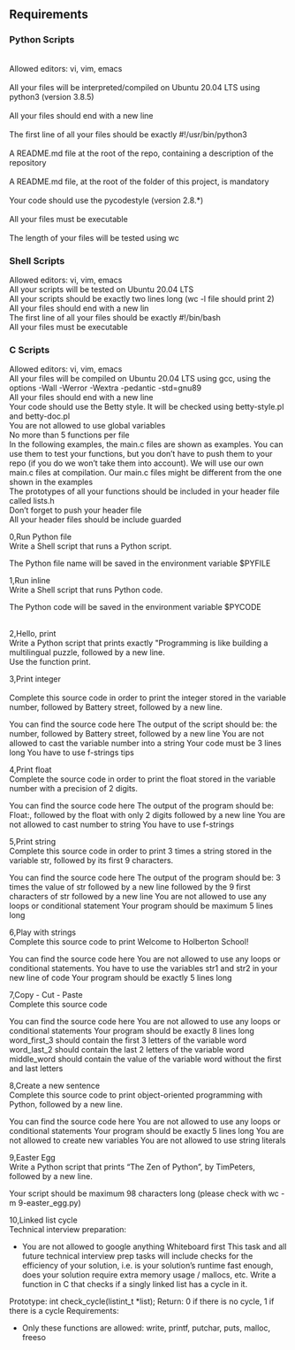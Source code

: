 <h2>Requirements</h2>
<h3>Python Scripts</h3>
<br>Allowed editors: vi, vim, emacs</br>
<br>All your files will be interpreted/compiled on Ubuntu 20.04 LTS using python3 (version 3.8.5)</br>
<br>All your files should end with a new line</br>
<br>The first line of all your files should be exactly #!/usr/bin/python3</br>
<br>A README.md file at the root of the repo, containing a description of the repository</br>
<br>A README.md file, at the root of the folder of this project, is mandatory</br>
<br>Your code should use the pycodestyle (version 2.8.*)</br>
<br>All your files must be executable</br>
<br>The length of your files will be tested using wc</br>
<h3>Shell Scripts</h3>
Allowed editors: vi, vim, emacs</br>
All your scripts will be tested on Ubuntu 20.04 LTS</br>
All your scripts should be exactly two lines long (wc -l file should print 2)</br>
All your files should end with a new lin</br>
The first line of all your files should be exactly #!/bin/bash</br>
All your files must be executable</br>
<h3>C Scripts</h3>
Allowed editors: vi, vim, emacs</br>
All your files will be compiled on Ubuntu 20.04 LTS using gcc, using the options -Wall -Werror -Wextra -pedantic -std=gnu89</br>
All your files should end with a new line</br>
Your code should use the Betty style. It will be checked using betty-style.pl and betty-doc.pl</br>
You are not allowed to use global variables</br>
No more than 5 functions per file</br>
In the following examples, the main.c files are shown as examples. You can use them to test your functions, but you don’t have to push them to your repo (if you do we won’t take them into account). We will use our own main.c files at compilation. Our main.c files might be different from the one shown in the examples</br>
The prototypes of all your functions should be included in your header file called lists.h</br>
Don’t forget to push your header file</br>
All your header files should be include guarded</br>


<p>0,Run Python file<br>Write a Shell script that runs a Python script.</p>
<p>The Python file name will be saved in the environment variable $PYFILE</p>
<p>1,Run inline<br>Write a Shell script that runs Python code.</p>
<p>The Python code will be saved in the environment variable $PYCODE</p>
<p><br>2,Hello, print</br> Write a Python script that prints exactly "Programming is like building a multilingual puzzle, followed by a new line.<br>Use the function print.</p>
<p<br>3,Print integer</br><br>Complete this source code in order to print the integer stored in the variable number, followed by Battery street, followed by a new line.</p>
<p>You can find the source code here The output of the script should be: the number, followed by Battery street, followed by a new line You are not allowed to cast the variable number into a string Your code must be 3 lines long You have to use f-strings tips</p>
<p>4,Print float<br>Complete the source code in order to print the float stored in the variable number with a precision of 2 digits.</p>
<p>You can find the source code here The output of the program should be: Float:, followed by the float with only 2 digits followed by a new line You are not allowed to cast number to string You have to use f-strings</p>
<p>5,Print string<br>Complete this source code in order to print 3 times a string stored in the variable str, followed by its first 9 characters.</p>
<p>You can find the source code here The output of the program should be: 3 times the value of str followed by a new line followed by the 9 first characters of str followed by a new line You are not allowed to use any loops or conditional statement Your program should be maximum 5 lines long</p>
<p>6,Play with strings<br>Complete this source code to print Welcome to Holberton School!</p>
<p>You can find the source code here You are not allowed to use any loops or conditional statements. You have to use the variables str1 and str2 in your new line of code Your program should be exactly 5 lines long</p>
<p>7,Copy - Cut - Paste<br>Complete this source code</p>
<p>You can find the source code here You are not allowed to use any loops or conditional statements Your program should be exactly 8 lines long word_first_3 should contain the first 3 letters of the variable word word_last_2 should contain the last 2 letters of the variable word middle_word should contain the value of the variable word without the first and last letters</p>
<p>8,Create a new sentence<br>Complete this source code to print object-oriented programming with Python, followed by a new line.</p>
<p>You can find the source code here You are not allowed to use any loops or conditional statements Your program should be exactly 5 lines long You are not allowed to create new variables You are not allowed to use string literals</p>
<p>9,Easter Egg<br>Write a Python script that prints “The Zen of Python”, by TimPeters, followed by a new line.</p>
<p>Your script should be maximum 98 characters long (please check with wc -m 9-easter_egg.py)</p>
<p>10,Linked list cycle<br>Technical interview preparation:</p>
<ul><li>You are not allowed to google anything Whiteboard first This task and all future technical interview prep tasks will include checks for the efficiency of your solution, i.e. is your solution’s runtime fast enough, does your solution require extra memory usage / mallocs, etc. Write a function in C that checks if a singly linked list has a cycle in it.</li></ul>
<p>Prototype: int check_cycle(listint_t *list); Return: 0 if there is no cycle, 1 if there is a cycle Requirements:</p>
<ul><li>Only these functions are allowed: write, printf, putchar, puts, malloc, freeso </li></ul>
